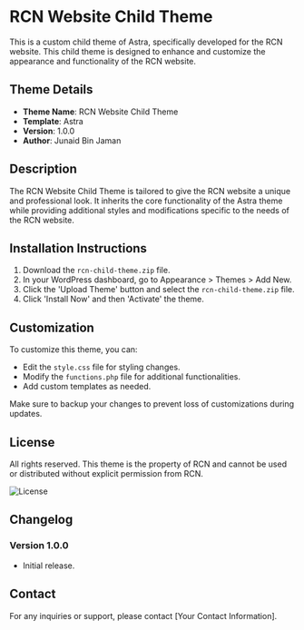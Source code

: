 # RCN Website Child Theme

This is a custom child theme of Astra, specifically developed for the RCN website. This child theme is designed to enhance and customize the appearance and functionality of the RCN website.

## Theme Details

- **Theme Name**: RCN Website Child Theme
- **Template**: Astra
- **Version**: 1.0.0
- **Author**: Junaid Bin Jaman

## Description

The RCN Website Child Theme is tailored to give the RCN website a unique and professional look. It inherits the core functionality of the Astra theme while providing additional styles and modifications specific to the needs of the RCN website.

## Installation Instructions

1. Download the `rcn-child-theme.zip` file.
2. In your WordPress dashboard, go to Appearance > Themes > Add New.
3. Click the 'Upload Theme' button and select the `rcn-child-theme.zip` file.
4. Click 'Install Now' and then 'Activate' the theme.

## Customization

To customize this theme, you can:

- Edit the `style.css` file for styling changes.
- Modify the `functions.php` file for additional functionalities.
- Add custom templates as needed.

Make sure to backup your changes to prevent loss of customizations during updates.

## License

All rights reserved. This theme is the property of RCN and cannot be used or distributed without explicit permission from RCN.

![License](https://upload.wikimedia.org/wikipedia/commons/thumb/0/0c/Cc-by_new_white.svg/88px-Cc-by_new_white.svg.png)

## Changelog

### Version 1.0.0
- Initial release.

## Contact

For any inquiries or support, please contact [Your Contact Information].

